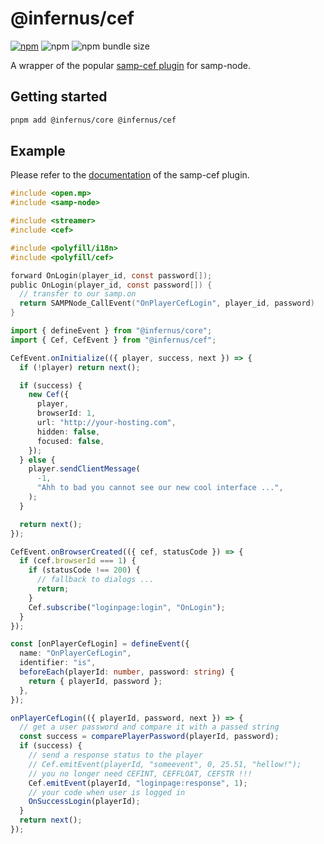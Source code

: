 # @infernus/cef

[![npm](https://img.shields.io/npm/v/@infernus/cef)](https://www.npmjs.com/package/@infernus/cef) ![npm](https://img.shields.io/npm/dy/@infernus/cef) ![npm bundle size](https://img.shields.io/bundlephobia/minzip/@infernus/cef)

A wrapper of the popular [samp-cef plugin](https://github.com/Pycckue-Bnepeg/samp-cef) for samp-node.

## Getting started

```sh
pnpm add @infernus/core @infernus/cef
```

## Example

Please refer to the [documentation](https://github.com/Pycckue-Bnepeg/samp-cef/wiki/Working-with-events) of the samp-cef plugin.

```c
#include <open.mp>
#include <samp-node>

#include <streamer>
#include <cef>

#include <polyfill/i18n>
#include <polyfill/cef>

forward OnLogin(player_id, const password[]);
public OnLogin(player_id, const password[]) {
  // transfer to our samp.on
  return SAMPNode_CallEvent("OnPlayerCefLogin", player_id, password)
}
```

```ts
import { defineEvent } from "@infernus/core";
import { Cef, CefEvent } from "@infernus/cef";

CefEvent.onInitialize(({ player, success, next }) => {
  if (!player) return next();

  if (success) {
    new Cef({
      player,
      browserId: 1,
      url: "http://your-hosting.com",
      hidden: false,
      focused: false,
    });
  } else {
    player.sendClientMessage(
      -1,
      "Ahh to bad you cannot see our new cool interface ...",
    );
  }

  return next();
});

CefEvent.onBrowserCreated(({ cef, statusCode }) => {
  if (cef.browserId === 1) {
    if (statusCode !== 200) {
      // fallback to dialogs ...
      return;
    }
    Cef.subscribe("loginpage:login", "OnLogin");
  }
});

const [onPlayerCefLogin] = defineEvent({
  name: "OnPlayerCefLogin",
  identifier: "is",
  beforeEach(playerId: number, password: string) {
    return { playerId, password };
  },
});

onPlayerCefLogin(({ playerId, password, next }) => {
  // get a user password and compare it with a passed string
  const success = comparePlayerPassword(playerId, password);
  if (success) {
    // send a response status to the player
    // Cef.emitEvent(playerId, "someevent", 0, 25.51, "hellow!");
    // you no longer need CEFINT, CEFFLOAT, CEFSTR !!!
    Cef.emitEvent(playerId, "loginpage:response", 1);
    // your code when user is logged in
    OnSuccessLogin(playerId);
  }
  return next();
});
```
